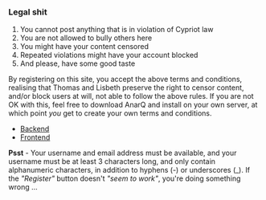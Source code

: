 ### Legal shit

1. You cannot post anything that is in violation of Cypriot law
2. You are not allowed to bully others here
3. You might have your content censored
4. Repeated violations might have your account blocked
5. And please, have some good taste

By registering on this site, you accept the above terms and conditions,
realising that Thomas and Lisbeth preserve the right to censor content,
and/or block users at will, not able to follow the above rules.
If you are not OK with this, feel free to download AnarQ and install
on your own server, at which point _you_ get to create your own
terms and conditions.

* [Backend](https://github.com/polterguy/anarq)
* [Frontend](https://github.com/polterguy/anarq.frontend)

**Psst** - Your username and email address must be available, and your
username must be at least 3 characters long, and only contain
alphanumeric characters, in addition to hyphens (-) or underscores (\_).
If the _"Register"_ button doesn't _"seem to work"_, you're doing
something wrong ...

